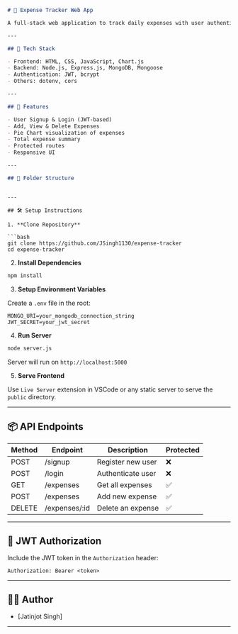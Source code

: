 ```markdown
# 💸 Expense Tracker Web App

A full-stack web application to track daily expenses with user authentication, data visualization using Chart.js, and a MongoDB backend.

---

## 🔧 Tech Stack

- Frontend: HTML, CSS, JavaScript, Chart.js
- Backend: Node.js, Express.js, MongoDB, Mongoose
- Authentication: JWT, bcrypt
- Others: dotenv, cors

---

## 🚀 Features

- User Signup & Login (JWT-based)
- Add, View & Delete Expenses
- Pie Chart visualization of expenses
- Total expense summary
- Protected routes
- Responsive UI

---

## 📁 Folder Structure

```


````

---

## 🛠️ Setup Instructions

1. **Clone Repository**

```bash
git clone https://github.com/JSingh1130/expense-tracker
cd expense-tracker
````

2. **Install Dependencies**

```bash
npm install
```

3. **Setup Environment Variables**

Create a `.env` file in the root:

```env
MONGO_URI=your_mongodb_connection_string
JWT_SECRET=your_jwt_secret
```

4. **Run Server**

```bash
node server.js
```

Server will run on `http://localhost:5000`

5. **Serve Frontend**

Use `Live Server` extension in VSCode or any static server to serve the `public` directory.

---

## 📦 API Endpoints

| Method | Endpoint       | Description       | Protected |
| ------ | -------------- | ----------------- | --------- |
| POST   | /signup        | Register new user | ❌         |
| POST   | /login         | Authenticate user | ❌         |
| GET    | /expenses      | Get all expenses  | ✅         |
| POST   | /expenses      | Add new expense   | ✅         |
| DELETE | /expenses/\:id | Delete an expense | ✅         |

---

## 🔐 JWT Authorization

Include the JWT token in the `Authorization` header:

```
Authorization: Bearer <token>
```

---


## 🧑‍💻 Author

* [Jatinjot Singh]

---


